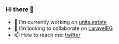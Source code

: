 ### Hi there 👋

- 🔭 I’m currently working on [units.estate](http://units.estate/)
- 👯 I’m looking to collaborate on [LaravelEG](https://twitter.com/laraveleg)
- 📫 How to reach me: [twitter](https://twitter.com/komicho1996)

<!--
**komicho/komicho** is a ✨ _special_ ✨ repository because its `README.md` (this file) appears on your GitHub profile.

Here are some ideas to get you started:

- 🔭 I’m currently working on ...
- 🌱 I’m currently learning ...
- 👯 I’m looking to collaborate on ...
- 🤔 I’m looking for help with ...
- 💬 Ask me about ...
- 📫 How to reach me: ...
- 😄 Pronouns: ...
- ⚡ Fun fact: ...
-->
